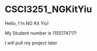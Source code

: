 # CSCI3251_NGKitYiu
Hello, I'm NG Kit Yiu!

My Student number is 1155174717!

I will pull my project later

